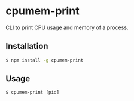 # cpumem-print

CLI to print CPU usage and memory of a process.

## Installation

```sh
$ npm install -g cpumem-print
```

## Usage

```
$ cpumem-print [pid]
```
